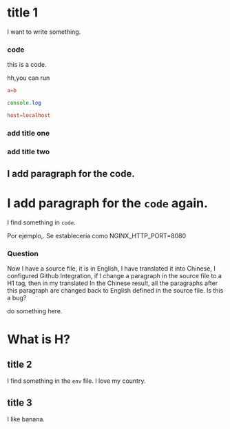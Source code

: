 # title 1

I want to write something.

### code


this is a code.

hh,you can run

```conf
a=b
```

```js
console.log
```

```conf
host=localhost
```

### add title one

### add title two

## I add paragraph for the code.

# I add paragraph for the `code` again.

I find something in `code`.

Por ejemplo,. Se establecería como NGINX_HTTP_PORT=8080

### Question

Now I have a source file, it is in English, I have translated it into Chinese, I configured Github Integration, if I change a paragraph in the source file to a H1 tag, then in my translated In the Chinese result, all the paragraphs after this paragraph are changed back to English defined in the source file. Is this a bug?

do something here.

# What is H?

## title 2

I find something in the `env` file. I love my country.

## title 3

I like banana.